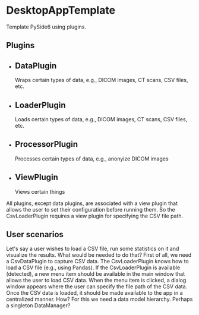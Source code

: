 # DesktopAppTemplate

Template PySide6 using plugins.


## Plugins

- DataPlugin
  ----------
  Wraps certain types of data, e.g., DICOM images, CT scans, CSV files, etc.
- LoaderPlugin
  ------------
  Loads certain types of data, e.g., DICOM images, CT scans, CSV files, etc.
- ProcessorPlugin
  ---------------
  Processes certain types of data, e.g., anonyize DICOM images
- ViewPlugin
  ----------
  Views certain things

All plugins, except data plugins, are associated with a view plugin that allows
the user to set their configuration before running them. So the CsvLoaderPlugin
requires a view plugin for specifying the CSV file path. 


## User scenarios

Let's say a user wishes to load a CSV file, run some statistics on it and visualize 
the results. What would be needed to do that? First of all, we need a CsvDataPlugin
to capture CSV data. The CsvLoaderPlugin knows how to load a CSV file (e.g., using 
Pandas). If the CsvLoaderPlugin is available (detected), a new menu item should be
available in the main window that allows the user to load CSV data. When the menu
item is clicked, a dialog window appears where the user can specify the file path of
the CSV data. Once the CSV data is loaded, it should be made available to the app
in a centralized manner. How? For this we need a data model hierarchy. Perhaps a
singleton DataManager?
